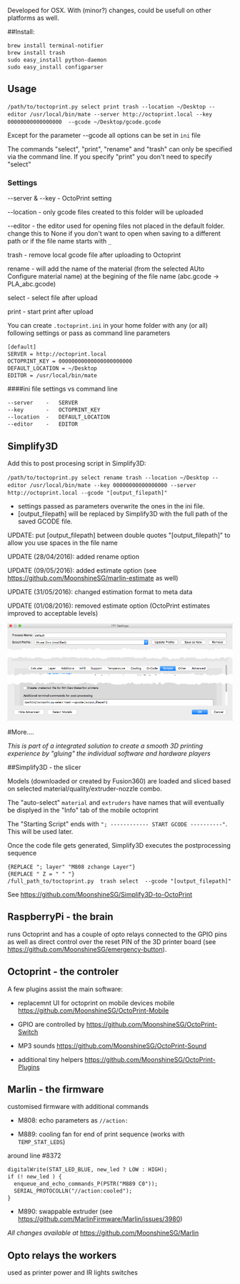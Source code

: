 Developed for OSX. With (minor?) changes, could be usefull on other platforms as well.

##Install:

```
brew install terminal-notifier
brew install trash
sudo easy_install python-daemon
sudo easy_install configparser
```

## Usage

`/path/to/toctoprint.py select print trash --location ~/Desktop --editor /usr/local/bin/mate --server http://octoprint.local --key 00000000000000000  --gcode ~/Desktop/gcode.gcode`

Except for the parameter --gcode all options can be set in `ini` file

The commands "select", "print", "rename" and "trash" can only be specified via the command line. If you specify "print" you don't need to specify "select"

### Settings
--server & --key - OctoPrint setting

--location - only gcode files created to this folder will be uploaded

--editor - the editor used for opening files not placed in the default folder. change this to None if you don't want to open when saving to a different path or if the file name starts with `_`

trash - remove local gcode file after uploading to Octoprint

rename - will add the name of the material (from the selected AUto Configure material name) at the begining of the file name (abc.gcode -> PLA_abc.gcode)

select - select file after upload

print - start print after upload

You can create `.toctoprint.ini` in your home folder with any (or all) following settings or pass as command line parameters

```
[default]
SERVER = http://octoprint.local
OCTOPRINT_KEY = 00000000000000000000000
DEFAULT_LOCATION = ~/Desktop
EDITOR = /usr/local/bin/mate
```

####ini file settings vs command line

```
--server    -   SERVER
--key       -   OCTOPRINT_KEY
--location  -   DEFAULT_LOCATION
--editor    -   EDITOR
```

## Simplify3D

Add this to post procesing script in Simplify3D:

`/path/to/toctoprint.py select rename trash --location ~/Desktop --editor /usr/local/bin/mate --key 00000000000000000 --server http://octoprint.local --gcode "[output_filepath]"`

- settings passed as parameters overwrite the ones in the ini file.
- [output_filepath] will be replaced by Simplify3D with the full path of the saved GCODE file.

UPDATE: put [output_filepath] between double quotes "[output_filepath]" to allow you use spaces in the file name

UPDATE (28/04/2016): added rename option

UPDATE (09/05/2016): added estimate option (see https://github.com/MoonshineSG/marlin-estimate as well)

UPDATE (31/05/2016): changed estimation format to meta data

UPDATE (01/08/2016): removed estimate option (OctoPrint estimates improved to acceptable levels)


![screenshot](screenshot_1.png)


#More....


_This is part of a integrated solution to create a smooth 3D printing experience by "gluing" the individual software and hardware players_

##Simplify3D - the slicer

Models (downloaded or created by Fusion360) are loaded and sliced based on selected material/quality/extruder-nozzle combo.

The "auto-select" `material` and `extruders` have names that will eventually be displyed in the "Info" tab of the mobile octoprint

The "Starting Script" ends with `"; ------------ START GCODE ----------"`. This will be used later.

Once the code file gets generated, Simplify3D executes the postprocessing sequence 

```
{REPLACE "; layer" "M808 zchange Layer"} 
{REPLACE " Z = " " "}
/full_path_to/toctoprint.py  trash select  --gcode "[output_filepath]"
```

See https://github.com/MoonshineSG/Simplify3D-to-OctoPrint

## RaspberryPi - the brain 

runs Octoprint and has a couple of opto relays connected to the GPIO pins as well as direct control over the reset PIN 
of the 3D printer board (see  https://github.com/MoonshineSG/emergency-button).

## Octoprint - the controler 

A few plugins assist the main software:

* replacemnt UI for octoprint on mobile devices mobile https://github.com/MoonshineSG/OctoPrint-Mobile

* GPIO are controlled by https://github.com/MoonshineSG/OctoPrint-Switch

* MP3 sounds https://github.com/MoonshineSG/OctoPrint-Sound

* additional tiny helpers https://github.com/MoonshineSG/OctoPrint-Plugins

## Marlin - the firmware

customised firmware with additional commands

* M808: echo parameters as `//action:`

* M889: cooling fan for end of print sequence (works with `TEMP_STAT_LEDS`)

around line #8372
```
digitalWrite(STAT_LED_BLUE, new_led ? LOW : HIGH);
if (! new_led ) {
  enqueue_and_echo_commands_P(PSTR("M889 C0"));
  SERIAL_PROTOCOLLN("//action:cooled");
}

```

* M890: swappable extruder (see https://github.com/MarlinFirmware/Marlin/issues/3980)

_All changes available at_ https://github.com/MoonshineSG/Marlin

## Opto relays the workers
used as printer power and IR lights switches